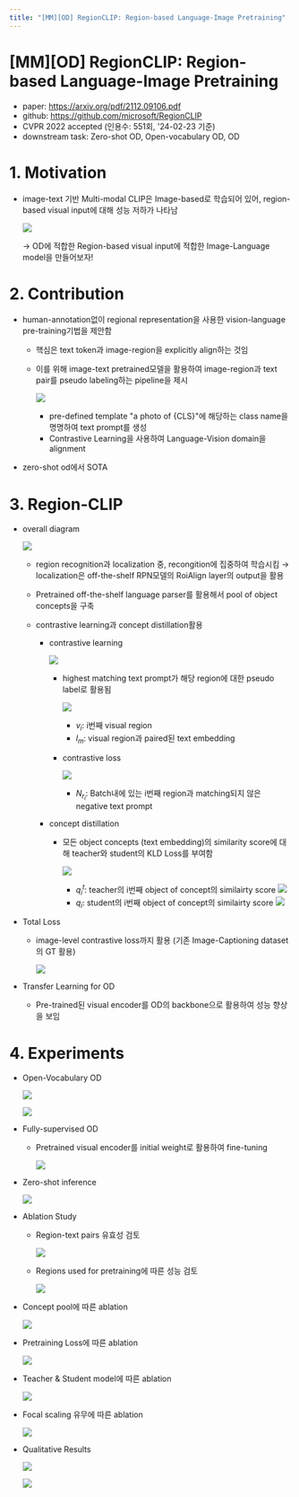 ```yaml
---
title: "[MM][OD] RegionCLIP: Region-based Language-Image Pretraining"
---
```

# [MM][OD] RegionCLIP: Region-based Language-Image Pretraining

- paper: https://arxiv.org/pdf/2112.09106.pdf
- github: https://github.com/microsoft/RegionCLIP
- CVPR 2022 accepted (인용수: 551회, '24-02-23 기준)
- downstream task: Zero-shot OD, Open-vocabulary OD, OD

# 1. Motivation

- image-text 기반 Multi-modal CLIP은 Image-based로 학습되어 있어, region-based visual input에 대해 성능 저하가 나타남

  ![](../images/2024-02-23/image-20240223120849873.png)

  $\to$ OD에 적합한 Region-based visual input에 적합한 Image-Language model을 만들어보자!

# 2. Contribution

- human-annotation없이 regional representation을 사용한 vision-language pre-training기법을 제안함

  - 핵심은 text token과 image-region을 explicitly align하는 것임

  - 이를 위해 image-text pretrained모델을 활용하여 image-region과 text pair를 pseudo labeling하는 pipeline을 제시

    ![](../images/2024-02-23/image-20240223120904818.png)

    - pre-defined template "a photo of {CLS}"에 해당하는 class name을 명명하여 text prompt를 생성
    - Contrastive Learning을 사용하여 Language-Vision domain을 alignment

- zero-shot od에서 SOTA

# 3. Region-CLIP

- overall diagram

  ![](../images/2024-02-23/image-20240223121244605.png)

  - region recognition과 localization 중, recongition에 집중하여 학습시킴 $\to$ localization은 off-the-shelf RPN모델의 RoiAlign layer의 output을 활용

  - Pretrained off-the-shelf language parser를 활용해서 pool of object concepts을 구축

  - contrastive learning과 concept distillation활용

    - contrastive learning

      ![](../images/2024-02-23/image-20240223122939367.png)

      - highest matching text prompt가 해당 region에 대한 pseudo label로 활용됨

        ![](../images/2024-02-23/image-20240223123046114.png)

        - $v_i$: i번째 visual region
        - $l_m$: visual region과 paired된 text embedding

      - contrastive loss

        ![](../images/2024-02-23/image-20240223123142280.png)

        - $N_{r_i}$: Batch내에 있는 i번째 region과 matching되지 않은 negative text prompt

    - concept distillation

      - 모든 object concepts (text embedding)의 similarity score에 대해 teacher와 student의 KLD Loss를 부여함

        ![](../images/2024-02-23/image-20240223123408420.png)

        - $q_i^t$: teacher의 i번째 object of concept의 similairty score ![](../images/2024-02-23/image-20240223123451944.png)
        - $q_i$: student의 i번째 object of concept의 similairty score ![](../images/2024-02-23/image-20240223123509947.png)

- Total Loss

  - image-level contrastive loss까지 활용 (기존 Image-Captioning dataset의 GT 활용)

    ![](../images/2024-02-23/image-20240223123601643.png)

- Transfer Learning for OD
  - Pre-trained된 visual encoder를 OD의 backbone으로 활용하여 성능 향상을 보임

# 4. Experiments

- Open-Vocabulary OD

  ![](../images/2024-02-23/image-20240223123957308.png)

  ![](../images/2024-02-23/image-20240223124013401.png)

- Fully-supervised OD

  - Pretrained visual encoder를 initial weight로 활용하여 fine-tuning

    ![](../images/2024-02-23/image-20240223124148775.png)

- Zero-shot inference

  ![](../images/2024-02-23/image-20240223124446861.png)

- Ablation Study

  - Region-text pairs 유효성 검토

    ![](../images/2024-02-23/image-20240223124538276.png)

  - Regions used for pretraining에 따른 성능 검토

    ![](../images/2024-02-23/image-20240223124613803.png)

- Concept pool에 따른 ablation

  ![](../images/2024-02-23/image-20240223124716366.png)

- Pretraining Loss에 따른 ablation

  ![](../images/2024-02-23/image-20240223124745099.png)

- Teacher & Student model에 따른 ablation

  ![](../images/2024-02-23/image-20240223124813629.png)

- Focal scaling 유무에 따른 ablation

  ![](../images/2024-02-23/image-20240223124834567.png)

- Qualitative Results

  ![](../images/2024-02-23/image-20240223124859493.png)

  ![](../images/2024-02-23/image-20240223124917483.png)
